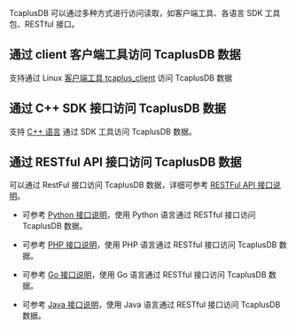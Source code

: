 TcaplusDB 可以通过多种方式进行访问读取，如客户端工具、各语言 SDK 工具包、RESTful 接口。

## 通过 client 客户端工具访问 TcaplusDB 数据
支持通过 Linux [客户端工具 tcaplus_client](https://cloud.tencent.com/document/product/596/31654) 访问 TcaplusDB 数据

## 通过 C++ SDK 接口访问 TcaplusDB 数据
支持 [C++ 语言](https://cloud.tencent.com/document/product/596/31665) 通过 SDK 工具访问 TcaplusDB 数据。

## 通过 RESTful API 接口访问 TcaplusDB 数据
可以通过 RestFul 接口访问 TcaplusDB 数据，详细可参考 [RESTFul API 接口说明](https://cloud.tencent.com/document/product/596/31664)。

- 可参考 [Python 接口说明](https://cloud.tencent.com/document/product/596/47048)，使用 Python 语言通过 RESTful 接口访问 TcaplusDB 数据。

- 可参考 [PHP 接口说明](https://cloud.tencent.com/document/product/596/47047)，使用 PHP 语言通过 RESTful 接口访问 TcaplusDB 数据。

- 可参考 [Go 接口说明](https://cloud.tencent.com/document/product/596/47045)，使用 Go 语言通过 RESTful 接口访问 TcaplusDB 数据。

- 可参考 [Java 接口说明](https://cloud.tencent.com/document/product/596/47046)，使用 Java 语言通过 RESTful 接口访问 TcaplusDB 数据。
